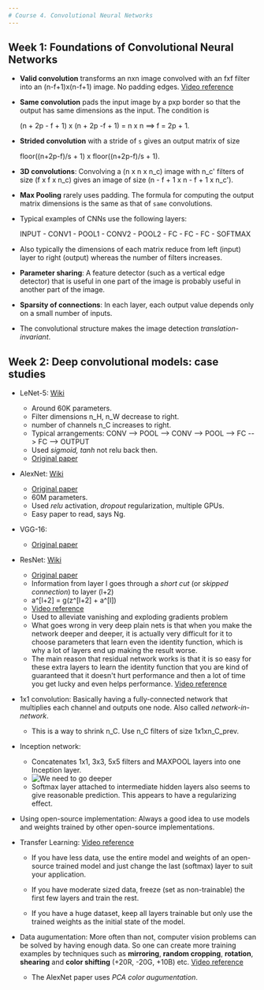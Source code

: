 ```yaml
---
# Course 4. Convolutional Neural Networks
---
```


## Week 1: Foundations of Convolutional Neural Networks

- **Valid convolution** transforms an nxn image convolved with an fxf filter into an (n-f+1)x(n-f+1) image. No padding edges. [Video reference](https://www.coursera.org/learn/convolutional-neural-networks/lecture/o7CWi/padding)  

- **Same convolution** pads the input image by a pxp border so that the output has same dimensions as the input. The condition is

    (n + 2p - f + 1) x (n + 2p -f + 1) = n x n ==> f = 2p + 1.

- **Strided convolution** with a stride of `s` gives an output matrix of size 

   floor((n+2p-f)/s + 1) x floor((n+2p-f)/s + 1). 

- **3D convolutions**: Convolving a (n x n x n_c) image with n_c' filters of size (f x f x n_c) gives an image of size (n - f + 1 x n - f + 1 x n_c'). 

- **Max Pooling** rarely uses padding. The formula for computing the output matrix dimensions is the same as that of `same` convolutions. 

- Typical examples of CNNs use the following layers:

    INPUT - CONV1 - POOL1 - CONV2 - POOL2 - FC - FC - FC - SOFTMAX

- Also typically the dimensions of each matrix reduce from left (input) layer to right (output) whereas the number of filters increases. 

- **Parameter sharing**: A feature detector (such as a vertical edge detector) that is useful in one part of the image is probably useful in another part of the image. 

- **Sparsity of connections**: In each layer, each output value depends only on a small number of inputs. 

- The convolutional structure makes the image detection _translation-invariant_. 

## Week 2: Deep convolutional models: case studies

- LeNet-5: [Wiki](https://en.wikipedia.org/wiki/LeNet#Structure[5]_[6])

    - Around 60K parameters.
    - Filter dimensions n_H, n_W decrease to right.
    - number of channels n_C increases to right.
    - Typical arrangements: CONV --> POOL --> CONV --> POOL --> FC --> FC --> OUTPUT
    - Used _sigmoid, tanh_ not relu back then. 
    - [Original paper](https://pdfs.semanticscholar.org/62d7/9ced441a6c78dfd161fb472c5769791192f6.pdf)

- AlexNet: [Wiki](https://en.wikipedia.org/wiki/AlexNet#Network_design)

    - [Original paper](https://papers.nips.cc/paper/2012/file/c399862d3b9d6b76c8436e924a68c45b-Paper.pdf)
    - 60M parameters. 
    - Used _relu_ activation, _dropout_ regularization, multiple GPUs. 
    - Easy paper to read, says Ng. 

- VGG-16:

    - [Original paper](https://arxiv.org/abs/1409.1556)

- ResNet: [Wiki](https://en.wikipedia.org/wiki/Residual_neural_network)
    
    - [Original paper](https://arxiv.org/abs/1512.03385)
    - Information from layer l goes through a _short cut_ (or _skipped connection_) to layer (l+2)
    - a^[l+2] = g(z^[l+2] + a^[l])
    - [Video reference](https://www.coursera.org/learn/convolutional-neural-networks/lecture/HAhz9/resnets) 
    - Used to alleviate vanishing and exploding gradients problem
    - What goes wrong in very deep plain nets is that when you make the network deeper and deeper, it is actually very difficult for it to choose parameters that learn even the identity function, which is why a lot of layers end up making the result worse. 
    - The main reason that residual network works is that it is so easy for these extra layers to learn the identity function that you are kind of guaranteed that it doesn't hurt performance and then a lot of time you get lucky and even helps performance. [Video reference](https://www.coursera.org/learn/convolutional-neural-networks/lecture/XAKNO/why-resnets-work)

- 1x1 convolution: Basically having a fully-connected network that multiplies each channel and outputs one node. Also called _network-in-network_. 

    - This is a way to shrink n_C. Use n_C filters of size 1x1xn_C_prev. 

- Inception network:

    - Concatenates 1x1, 3x3, 5x5 filters and MAXPOOL layers into one Inception layer. 
    - ![We need to go deeper](https://miro.medium.com/max/1400/0*W8LNnUr9FZLH7ghg.jpg)
    - Softmax layer attached to intermediate hidden layers also seems to give reasonable prediction. This appears to have a regularizing effect. 

- Using open-source implementation: Always a good idea to use models and weights trained by other open-source implementations. 

- Transfer Learning: [Video reference](https://www.coursera.org/learn/convolutional-neural-networks/lecture/4THzO/transfer-learning) 
    - If you have less data, use the entire model and weights of an open-source trained model and just change the last (softmax) layer to suit your application. 
    - If you have moderate sized data, freeze (set as non-trainable) the first few layers and train the rest. 

    - If you have a huge dataset, keep all layers trainable but only use the trained weights as the initial state of the model. 

- Data augumentation: More often than not, computer vision problems can be solved by having enough data. So one can create more training examples by techniques such as **mirroring**, **random cropping**, **rotation**, **shearing** and **color shifting** (+20R, -20G, +10B) etc. [Video reference](https://www.coursera.org/learn/convolutional-neural-networks/lecture/AYzbX/data-augmentation) 

    - The AlexNet paper uses _PCA color augumentation_. 

